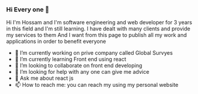 ### Hi Every one 👋

Hi I'm Hossam and I'm software engineering and web developer for 3 years in this field and I'm still learning.
I have dealt with many clients and provide my services to them
And I want from this page to publish all my work and applications in order to benefit everyone

- 🔭 I’m currently working on prive company called Global Survyes
- 🌱 I’m currently learning Front end using react
- 👯 I’m looking to collaborate on front end developing
- 🤔 I’m looking for help with any one can give me advice
- 💬 Ask me about react js
- 📫 How to reach me: you can reach my using my personal website



